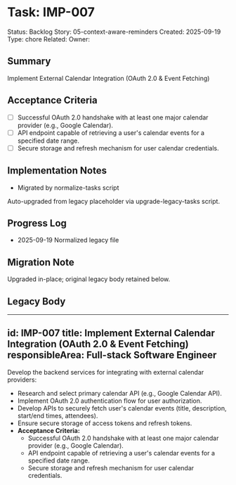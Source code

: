 # Task: IMP-007
Status: Backlog
Story: 05-context-aware-reminders
Created: 2025-09-19
Type: chore
Related:
Owner:

## Summary
Implement External Calendar Integration (OAuth 2.0 & Event Fetching)

## Acceptance Criteria
- [ ] Successful OAuth 2.0 handshake with at least one major calendar provider (e.g., Google Calendar).
- [ ] API endpoint capable of retrieving a user's calendar events for a specified date range.
- [ ] Secure storage and refresh mechanism for user calendar credentials.

## Implementation Notes
- Migrated by normalize-tasks script

Auto-upgraded from legacy placeholder via upgrade-legacy-tasks script.

## Progress Log
- 2025-09-19 Normalized legacy file

## Migration Note
Upgraded in-place; original legacy body retained below.

## Legacy Body
---
id: IMP-007
title: Implement External Calendar Integration (OAuth 2.0 & Event Fetching)
responsibleArea: Full-stack Software Engineer
---
Develop the backend services for integrating with external calendar providers:
*   Research and select primary calendar API (e.g., Google Calendar API).
*   Implement OAuth 2.0 authentication flow for user authorization.
*   Develop APIs to securely fetch user's calendar events (title, description, start/end times, attendees).
*   Ensure secure storage of access tokens and refresh tokens.
*   **Acceptance Criteria:**
    *   Successful OAuth 2.0 handshake with at least one major calendar provider (e.g., Google Calendar).
    *   API endpoint capable of retrieving a user's calendar events for a specified date range.
    *   Secure storage and refresh mechanism for user calendar credentials.